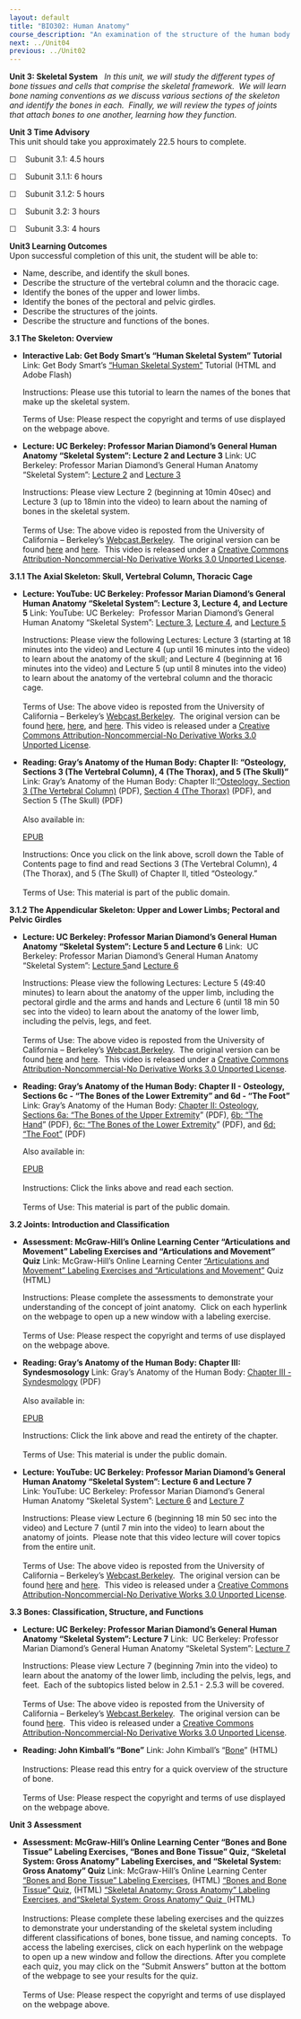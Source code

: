 ```yaml
---
layout: default
title: "BIO302: Human Anatomy"
course_description: "An examination of the structure of the human body at the cellular, tissue, organ, and organ system levels. Topics include: the integumentary, skeletal, muscular, nervous, cardiovascular, lymphatic, respiratory, digestive, urinary, endocrine, and reproductive systems."
next: ../Unit04
previous: ../Unit02
---
```

**Unit 3: Skeletal System** <span id="3"></span> 
*In this unit, we will study the different types of bone tissues and
cells that comprise the skeletal framework.  We will learn bone naming
conventions as we discuss various sections of the skeleton and identify
the bones in each.  Finally, we will review the types of joints that
attach bones to one another, learning how they function.*

**Unit 3 Time Advisory**  
This unit should take you approximately 22.5 hours to complete.

☐    Subunit 3.1: 4.5 hours  
  
☐    Subunit 3.1.1: 6 hours

☐    Subunit 3.1.2: 5 hours

☐    Subunit 3.2: 3 hours

☐    Subunit 3.3: 4 hours

**Unit3 Learning Outcomes**  
Upon successful completion of this unit, the student will be able to:  
-   Name, describe, and identify the skull bones.
-   Describe the structure of the vertebral column and the thoracic
    cage.
-   Identify the bones of the upper and lower limbs.
-   Identify the bones of the pectoral and pelvic girdles.
-   Describe the structures of the joints.
-   Describe the structure and functions of the bones.

**3.1 The Skeleton: Overview** <span id="3.1"></span> 
-   **Interactive Lab: Get Body Smart’s “Human Skeletal System”
    Tutorial**
    Link: Get Body Smart’s [“Human Skeletal
    System”](http://www.getbodysmart.com/ap/skeletalsystem/skeleton/menu/menu.html)
    Tutorial (HTML and Adobe Flash)  
      
     Instructions: Please use this tutorial to learn the names of the
    bones that make up the skeletal system.  
      
     Terms of Use: Please respect the copyright and terms of use
    displayed on the webpage above.

-   **Lecture: UC Berkeley: Professor Marian Diamond’s General Human
    Anatomy “Skeletal System”: Lecture 2 and Lecture 3**
    Link: UC Berkeley: Professor Marian Diamond’s General Human Anatomy
    “Skeletal System”: [Lecture
    2](http://www.youtube.com/watch?v=36XmnYLxYyU) and [Lecture
    3](http://www.youtube.com/watch?v=EU7ZdnEFR_Y)  
      
     Instructions: Please view Lecture 2 (beginning at 10min 40sec) and
    Lecture 3 (up to 18min into the video) to learn about the naming of
    bones in the skeletal system.    
        
     Terms of Use: The above video is reposted from the University of
    California – Berkeley’s
    [Webcast.Berkeley](http://webcast.berkeley.edu/).  The original
    version can be
    found [here](http://www.youtube.com/watch?v=FjCIRLwkl3k) and [here](http://www.youtube.com/watch?v=EvrWHa1PLUQ).  This
    video is released under a [Creative Commons
    Attribution-Noncommercial-No Derivative Works 3.0 Unported
    License](http://creativecommons.org/licenses/by-nc-nd/3.0/).  

**3.1.1 The Axial Skeleton: Skull, Vertebral Column, Thoracic Cage**
<span id="3.1.1"></span> 
-   **Lecture: YouTube: UC Berkeley: Professor Marian Diamond’s General
    Human Anatomy “Skeletal System”: Lecture 3, Lecture 4, and Lecture
    5**
    Link: YouTube: UC Berkeley:  Professor Marian Diamond’s General
    Human Anatomy “Skeletal System”: [Lecture
    3](http://www.youtube.com/watch?v=EU7ZdnEFR_Y), [Lecture
    4](http://www.youtube.com/watch?v=nxb7-xFbX7g), and [Lecture
    5](http://www.youtube.com/watch?v=RcUVPvyzmfQ)  
      
     Instructions: Please view the following Lectures: Lecture 3
    (starting at 18 minutes into the video) and Lecture 4 (up until 16
    minutes into the video) to learn about the anatomy of the skull;
    and Lecture 4 (beginning at 16 minutes into the video) and Lecture 5
    (up until 8 minutes into the video) to learn about the anatomy of
    the vertebral column and the thoracic cage.  
        
     Terms of Use: The above video is reposted from the University of
    California – Berkeley’s
    [Webcast.Berkeley](http://webcast.berkeley.edu/).  The original
    version can be
    found [here](http://www.youtube.com/watch?v=EvrWHa1PLUQ), [here](http://www.youtube.com/watch?v=gv0VcUWAaQw),
    and [here](http://www.youtube.com/watch?v=Him_dCGaVS4). This video
    is released under a [Creative Commons Attribution-Noncommercial-No
    Derivative Works 3.0 Unported
    License](http://creativecommons.org/licenses/by-nc-nd/3.0/).

-   **Reading: Gray’s Anatomy of the Human Body: Chapter II: “Osteology,
    Sections 3 (The Vertebral Column), 4 (The Thorax), and 5 (The
    Skull)”**
    Link: Gray’s Anatomy of the Human Body: Chapter II:[“Osteology,
    Section 3 (The Vertebral
    Column)](https://resources.saylor.org/wwwresources/archived/site/wp-content/uploads/2014/06/BIO302-Anatomy_of_the_Human_-Body-Chapter-II-Vertebral-Column.pdf)
    (PDF), [Section 4 (The
    Thorax)](https://resources.saylor.org/wwwresources/archived/site/wp-content/uploads/2014/06/BIO302-Anatomy_of_the_Human_Body-Chapter-II-Thorax.pdf)
    (PDF), and Section 5 (The Skull) (PDF)  
        
     Also available in:  

    [EPUB](https://resources.saylor.org/wwwresources/archived/site/wp-content/uploads/2011/08/BIO302-ch2-Bartleby.com_.epub)  
      
     Instructions: Once you click on the link above, scroll down the
    Table of Contents page to find and read Sections 3 (The Vertebral
    Column), 4 (The Thorax), and 5 (The Skull) of Chapter II, titled
    “Osteology.”    
        
     Terms of Use: This material is part of the public domain. 

**3.1.2 The Appendicular Skeleton: Upper and Lower Limbs; Pectoral and
Pelvic Girdles** <span id="3.1.2"></span> 
-   **Lecture: UC Berkeley: Professor Marian Diamond’s General Human
    Anatomy “Skeletal System”: Lecture 5 and Lecture 6**
    Link:  UC Berkeley: Professor Marian Diamond’s General Human Anatomy
    “Skeletal System”: [Lecture
    5](http://www.youtube.com/watch?v=RcUVPvyzmfQ)and [Lecture
    6](http://www.youtube.com/watch?v=8q9fdAXsFBE)  
      
     Instructions: Please view the following Lectures: Lecture 5 (49:40
    minutes) to learn about the anatomy of the upper limb, including the
    pectoral girdle and the arms and hands and Lecture 6 (until 18 min
    50 sec into the video) to learn about the anatomy of the lower limb,
    including the pelvis, legs, and feet.  
        
     Terms of Use: The above video is reposted from the University of
    California – Berkeley’s
    [Webcast.Berkeley](http://webcast.berkeley.edu/).  The original
    version can be
    found [here](http://www.youtube.com/watch?v=Him_dCGaVS4) and [here](http://www.youtube.com/watch?v=nT2Sbmp1We0). 
    This video is released under a [Creative Commons
    Attribution-Noncommercial-No Derivative Works 3.0 Unported
    License](http://creativecommons.org/licenses/by-nc-nd/3.0/).  

-   **Reading: Gray’s Anatomy of the Human Body: Chapter II - Osteology,
    Sections 6c - “The Bones of the Lower Extremity” and 6d - “The
    Foot”**
    Link: Gray’s Anatomy of the Human Body: [Chapter II: Osteology,
    Sections 6a: “The Bones of the Upper
    Extremity](https://resources.saylor.org/wwwresources/archived/site/wp-content/uploads/2014/06/BIO302-Anatomy_of_the_Human_Body-Chapter-II-Bones-of-the-Upper-Extremity.pdf)”
    (PDF), [6b: “The
    Hand](https://resources.saylor.org/wwwresources/archived/site/wp-content/uploads/2014/06/BIO302-Anatomy_of_the_Human_Body-Chapter-II-The-Hand.pdf)” (PDF),
    [6c: “The Bones of the Lower
    Extremity](https://resources.saylor.org/wwwresources/archived/site/wp-content/uploads/2014/06/BIO302-Anatomy_of_the_Human_Body-Chapter-II-Bones-of-the-Lower-Extremity.pdf)”
    (PDF), and [6d: “The
    Foot”](https://resources.saylor.org/wwwresources/archived/site/wp-content/uploads/2014/06/BIO302-Anatomy_of_the_Human_Body-Chapter-II-The-Foot.pdf) (PDF)  
      
     Also available in:  

    [EPUB](https://resources.saylor.org/wwwresources/archived/site/wp-content/uploads/2011/08/BIO302-ch2with6c6d-Bartleby.com_.epub)  
        
     Instructions: Click the links above and read each section.   
        
     Terms of Use: This material is part of the public domain. 

**3.2 Joints: Introduction and Classification** <span id="3.2"></span> 
-   **Assessment: McGraw-Hill’s Online Learning Center “Articulations
    and Movement” Labeling Exercises and “Articulations and Movement”
    Quiz**
    Link: McGraw-Hill’s Online Learning Center [“Articulations and
    Movement” Labeling Exercises and “Articulations and
    Movement](http://highered.mcgraw-hill.com/sites/0072351136/student_view0/chapter8/labeling_exercises.html)[”](http://highered.mcgraw-hill.com/sites/0072351136/student_view0/chapter8/labeling_exercises.html)
    Quiz (HTML)  
      
     Instructions: Please complete the assessments to demonstrate your
    understanding of the concept of joint anatomy.  Click on each
    hyperlink on the webpage to open up a new window with a labeling
    exercise.  
        
     Terms of Use: Please respect the copyright and terms of use
    displayed on the webpage above.

-   **Reading: Gray’s Anatomy of the Human Body: Chapter III:
    Syndesmosology**
    Link: Gray’s Anatomy of the Human Body: [Chapter III -
    Syndesmology](https://resources.saylor.org/wwwresources/archived/site/wp-content/uploads/2014/06/BIO302-Anatomy_of_the_Human_Body-Chapter-III.pdf)
    (PDF)  
        
     Also available in:  

    [EPUB](https://resources.saylor.org/wwwresources/archived/site/wp-content/uploads/2011/08/BIO302-ch3-Bartleby.com_.epub)  
      
     Instructions: Click the link above and read the entirety of the
    chapter.  
        
     Terms of Use: This material is under the public domain. 

-   **Lecture: YouTube: UC Berkeley: Professor Marian Diamond’s General
    Human Anatomy “Skeletal System”: Lecture 6 and Lecture 7**
    Link: YouTube: UC Berkeley: Professor Marian Diamond’s General Human
    Anatomy “Skeletal System”: [Lecture
    6](http://www.youtube.com/watch?v=8q9fdAXsFBE) and [Lecture
    7](http://www.youtube.com/watch?v=qlEAIz8zV70)  
      
     Instructions: Please view Lecture 6 (beginning 18 min 50 sec into
    the video) and Lecture 7 (until 7 min into the video) to learn about
    the anatomy of joints.  Please note that this video lecture will
    cover topics from the entire unit.  
        
     Terms of Use: The above video is reposted from the University of
    California – Berkeley’s
    [Webcast.Berkeley](http://webcast.berkeley.edu/).  The original
    version can be
    found [here](http://www.youtube.com/watch?v=nT2Sbmp1We0) and [here](http://www.youtube.com/watch?v=Y4igRkNlth4). 
    This video is released under a [Creative Commons
    Attribution-Noncommercial-No Derivative Works 3.0 Unported
    License](http://creativecommons.org/licenses/by-nc-nd/3.0/).  

**3.3 Bones: Classification, Structure, and Functions** <span
id="3.3"></span> 
-   **Lecture: UC Berkeley: Professor Marian Diamond’s General Human
    Anatomy “Skeletal System”: Lecture 7**
    Link:  UC Berkeley: Professor Marian Diamond’s General Human Anatomy
    “Skeletal System”: [Lecture
    7](http://www.youtube.com/watch?v=qlEAIz8zV70)  
      
     Instructions: Please view Lecture 7 (beginning 7min into the video)
    to learn about the anatomy of the lower limb, including the pelvis,
    legs, and feet.  Each of the subtopics listed below in 2.5.1 - 2.5.3
    will be covered.  
        
     Terms of Use: The above video is reposted from the University of
    California – Berkeley’s
    [Webcast.Berkeley](http://webcast.berkeley.edu/).  The original
    version can be
    found [here](http://www.youtube.com/watch?v=Y4igRkNlth4).  This
    video is released under a [Creative Commons
    Attribution-Noncommercial-No Derivative Works 3.0 Unported
    License](http://creativecommons.org/licenses/by-nc-nd/3.0/).

-   **Reading: John Kimball’s “Bone”**
    Link: John Kimball’s
    “[Bone](http://users.rcn.com/jkimball.ma.ultranet/BiologyPages/B/Bone.html)”
    (HTML)  
        
     Instructions: Please read this entry for a quick overview of the
    structure of bone.  
        
     Terms of Use: Please respect the copyright and terms of use
    displayed on the webpage above.

**Unit 3 Assessment** <span id="3.4"></span> 
-   **Assessment: McGraw-Hill’s Online Learning Center “Bones and Bone
    Tissue” Labeling Exercises, “Bones and Bone Tissue” Quiz, “Skeletal
    System: Gross Anatomy” Labeling Exercises, and “Skeletal System:
    Gross Anatomy” Quiz**
    Link: McGraw-Hill’s Online Learning Center [“Bones and Bone Tissue”
    Labeling
    Exercises](http://highered.mcgraw-hill.com/sites/0072351136/student_view0/chapter6/labeling_exercises.html),
    (HTML) [“Bones and Bone Tissue”
    Quiz](http://highered.mcgraw-hill.com/sites/0072351136/student_view0/chapter6/chapter_quiz.html),
    (HTML) [“Skeletal Anatomy: Gross Anatomy” Labeling Exercises,
    and“Skeletal System: Gross Anatomy” Quiz
     ](http://highered.mcgraw-hill.com/sites/0072351136/student_view0/chapter7/labeling_exercises.html)(HTML)  
        
     Instructions: Please complete these labeling exercises and the
    quizzes to demonstrate your understanding of the skeletal system
    including different classifications of bones, bone tissue, and
    naming concepts.  To access the labeling exercises, click on each
    hyperlink on the webpage to open up a new window and follow the
    directions. After you complete each quiz, you may click on the
    “Submit Answers” button at the bottom of the webpage to see your
    results for the quiz.  
        
     Terms of Use: Please respect the copyright and terms of use
    displayed on the webpage above.


